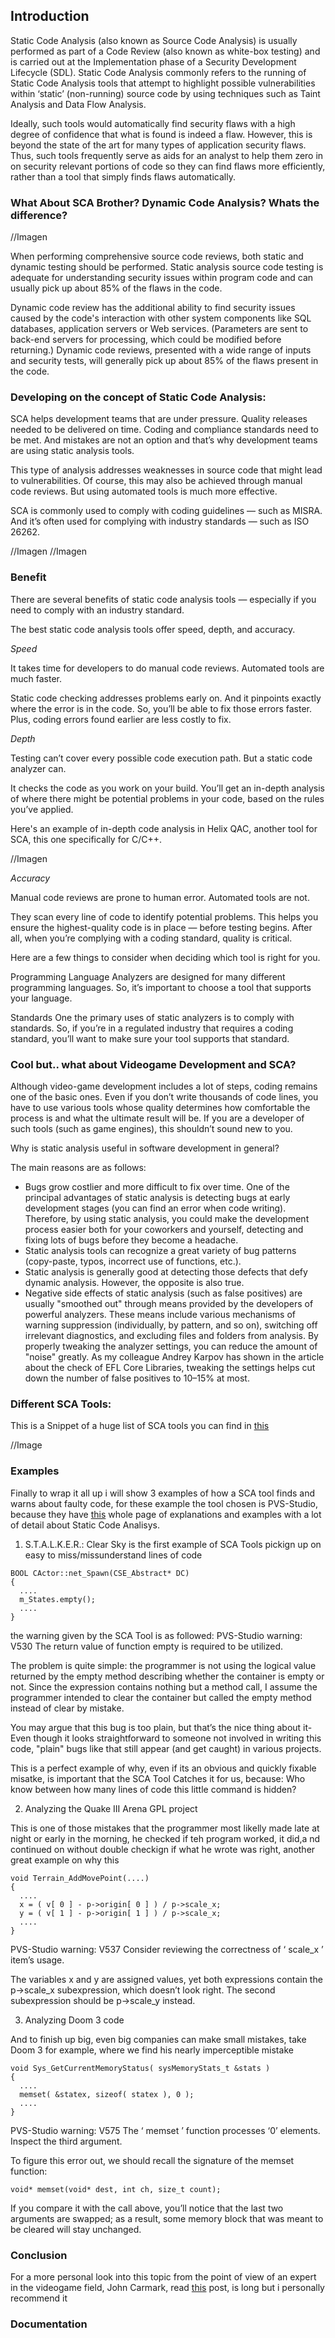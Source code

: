 
## Introduction

Static Code Analysis (also known as Source Code Analysis) is usually performed as part of a Code Review (also known as white-box testing) and is carried out at the Implementation phase of a Security Development Lifecycle (SDL). Static Code Analysis commonly refers to the running of Static Code Analysis tools that attempt to highlight possible vulnerabilities within ‘static’ (non-running) source code by using techniques such as Taint Analysis and Data Flow Analysis.

Ideally, such tools would automatically find security flaws with a high degree of confidence that what is found is indeed a flaw. However, this is beyond the state of the art for many types of application security flaws. Thus, such tools frequently serve as aids for an analyst to help them zero in on security relevant portions of code so they can find flaws more efficiently, rather than a tool that simply finds flaws automatically.

### What About SCA Brother? Dynamic Code Analysis? Whats the difference?

//Imagen

When performing comprehensive source code reviews, both static and dynamic testing should be performed. Static analysis source code testing is adequate for understanding security issues within program code and can usually pick up about 85% of the flaws in the code.

Dynamic code review has the additional ability to find security issues caused by the code's interaction with other system components like SQL databases, application servers or Web services. (Parameters are sent to back-end servers for processing, which could be modified before returning.) Dynamic code reviews, presented with a wide range of inputs and security tests, will generally pick up about 85% of the flaws present in the code.


### Developing on the concept of Static Code Analysis:

SCA helps development teams that are under pressure. Quality releases needed to be delivered on time. Coding and compliance standards need to be met. And mistakes are not an option and that’s why development teams are using static analysis tools.

This type of analysis addresses weaknesses in source code that might lead to vulnerabilities. Of course, this may also be achieved through manual code reviews. But using automated tools is much more effective.

SCA is commonly used to comply with coding guidelines — such as MISRA. And it’s often used for complying with industry standards — such as ISO 26262.

//Imagen
//Imagen

### Benefit

There are several benefits of static code analysis tools — especially if you need to comply with an industry standard.

The best static code analysis tools offer speed, depth, and accuracy. 

*Speed* 

It takes time for developers to do manual code reviews. Automated tools are much faster.

Static code checking addresses problems early on. And it pinpoints exactly where the error is in the code. So, you’ll be able to fix those errors faster. Plus, coding errors found earlier are less costly to fix.

*Depth* 

Testing can’t cover every possible code execution path. But a static code analyzer can.

It checks the code as you work on your build. You’ll get an in-depth analysis of where there might be potential problems in your code, based on the rules you’ve applied.

Here's an example of in-depth code analysis in Helix QAC, another tool for SCA, this one specifically for C/C++.

//Imagen

*Accuracy* 

Manual code reviews are prone to human error. Automated tools are not.

They scan every line of code to identify potential problems. This helps you ensure the highest-quality code is in place — before testing begins. After all, when you’re complying with a coding standard, quality is critical.  



Here are a few things to consider when deciding which tool is right for you.

Programming Language
Analyzers are designed for many different programming languages. So, it’s important to choose a tool that supports your language.

Standards
One the primary uses of static analyzers is to comply with standards. So, if you’re in a regulated industry that requires a coding standard, you’ll want to make sure your tool supports that standard.

### Cool but.. what about Videogame Development and SCA?

Although video-game development includes a lot of steps, coding remains one of the basic ones. Even if you don’t write thousands of code lines, you have to use various tools whose quality determines how comfortable the process is and what the ultimate result will be. If you are a developer of such tools (such as game engines), this shouldn’t sound new to you.

Why is static analysis useful in software development in general?

The main reasons are as follows:

- Bugs grow costlier and more difficult to fix over time. One of the principal advantages of static analysis is detecting bugs at early development stages (you can find an error when code writing). Therefore, by using static analysis, you could make the development process easier both for your coworkers and yourself, detecting and fixing lots of bugs before they become a headache.
- Static analysis tools can recognize a great variety of bug patterns (copy-paste, typos, incorrect use of functions, etc.).
- Static analysis is generally good at detecting those defects that defy dynamic analysis. However, the opposite is also true.
- Negative side effects of static analysis (such as false positives) are usually "smoothed out" through means provided by the developers of powerful analyzers. These means include various mechanisms of warning suppression (individually, by pattern, and so on), switching off irrelevant diagnostics, and excluding files and folders from analysis. By properly tweaking the analyzer settings, you can reduce the amount of "noise" greatly. As my colleague Andrey Karpov has shown in the article about the check of EFL Core Libraries, tweaking the settings helps cut down the number of false positives to 10–15% at most.


### Different SCA Tools:
This is a Snippet of a huge list of SCA tools you can find in [this](https://en.wikipedia.org/wiki/List_of_tools_for_static_code_analysis) 

//Image

### Examples

Finally to wrap it all up i will show 3 examples of how a SCA tool finds and warns about faulty code, for these example the tool chosen is PVS-Studio, because they have [this](https://dzone.com/articles/static-analysis-in-video-game-development-top-10-s-1) whole page of explanations and examples with a lot of detail about Static Code Analisys.

1. S.T.A.L.K.E.R.: Clear Sky is the first example of SCA Tools pickign up on easy to miss/missunderstand lines of code

```
BOOL CActor::net_Spawn(CSE_Abstract* DC)
{
  ....
  m_States.empty();
  ....
}
```
the warning given by the SCA Tool is as followed: 
PVS-Studio warning: V530 The return value of function empty is required to be utilized.

The problem is quite simple: the programmer is not using the logical value returned by the empty  method describing whether the container is empty or not. Since the expression contains nothing but a method call, I assume the programmer intended to clear the container but called the empty  method instead of clear  by mistake.

You may argue that this bug is too plain, but that’s the nice thing about it- Even though it looks straightforward to someone not involved in writing this code, "plain" bugs like that still appear (and get caught) in various projects.

This is a perfect example of why, even if its an obvious and quickly fixable misatke, is important that the SCA Tool Catches it for us, because: Who know between how many lines of code this little command is hidden?

2. Analyzing the Quake III Arena GPL project

This is one of those mistakes that the programmer most likelly made late at night or early in the morning, he checked if teh program worked, it did,a nd continued on without double checkign if what he wrote was right, another great example on why this 

```
void Terrain_AddMovePoint(....) 
{  
  ....  
  x = ( v[ 0 ] - p->origin[ 0 ] ) / p->scale_x;
  y = ( v[ 1 ] - p->origin[ 1 ] ) / p->scale_x;  
  ....
}
```

PVS-Studio warning: V537 Consider reviewing the correctness of ‘ scale_x ’ item’s usage.

The variables x  and y  are assigned values, yet both expressions contain the  p->scale_x  subexpression, which doesn’t look right. The second subexpression should be  p->scale_y  instead.


3. Analyzing Doom 3 code

And to finish up big, even big companies can make small mistakes, take Doom 3 for example, where we find his nearly imperceptible mistake

```
void Sys_GetCurrentMemoryStatus( sysMemoryStats_t &stats ) 
{  
  ....
  memset( &statex, sizeof( statex ), 0 );  
  ....
}
```
PVS-Studio warning: V575 The ‘ memset ’ function processes ‘0’ elements. Inspect the third argument.

To figure this error out, we should recall the signature of the memset function:

```
void* memset(void* dest, int ch, size_t count);
```
If you compare it with the call above, you’ll notice that the last two arguments are swapped; as a result, some memory block that was meant to be cleared will stay unchanged.


### Conclusion



For a more personal look into this topic from the point of view of an expert in the videogame field, John Carmark, read [this](https://www.gamasutra.com/view/news/128836/InDepth_Static_Code_Analysis.php) post, is long but i personally recommend it 


### Documentation




